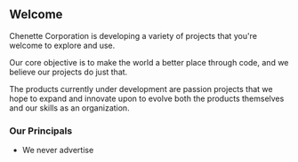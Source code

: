 ## Welcome

Chenette Corporation is developing a variety of projects that you're welcome to explore and use.

Our core objective is to make the world a better place through code, and we believe our projects do just that.

The products currently under development are passion projects that we hope to expand and innovate upon to evolve both the products themselves and our skills as an organization.


### Our Principals
- We never advertise
